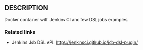 ## DESCRIPTION
Docker container with Jenkins CI and few DSL jobs examples.

### Related links
- Jenkins Job DSL API:  https://jenkinsci.github.io/job-dsl-plugin/
    
